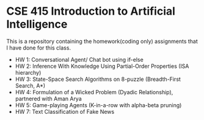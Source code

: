 # CSE 415 Introduction to Artificial Intelligence

This is a repository containing the homework(coding only) assignments that I have done for this class.

- HW 1: Conversational Agent/ Chat bot using if-else
- HW 2: Inference With Knowledge Using Partial-Order Properties (ISA hierarchy)
- HW 3: State-Space Search Algorithms on 8-puzzle (Breadth-First Search, A*)
- HW 4: Formulation of a Wicked Problem (Dyadic Relationship), partnered with Aman Arya
- HW 5: Game-playing Agents (K-in-a-row with alpha-beta pruning)
- HW 7: Text Classification of Fake News